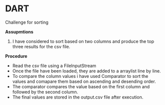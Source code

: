 # DART
Challenge for sorting

**Assupmtions**
1. I have considered to sort based on two columns and produce the top three results for the csv file. 

**Procedure**

- Read the csv file using a FileInputStream
- Once the file have been loaded, they are added to a arraylist line by line. 
- To compare the column values i have used Comparator to sort the values and comapare them based on ascending and desending     order. 
- The comparator compares the value based on the first column and followed by the second column. 
- The final values are stored in the output.csv file after execution. 
